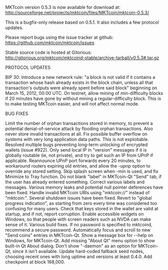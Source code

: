 MKTcoin version 0.5.3 is now available for download at:
http://sourceforge.net/projects/mktcoin/files/MKTcoin/mktcoin-0.5.3/

This is a bugfix-only release based on 0.5.1.
It also includes a few protocol updates.

Please report bugs using the issue tracker at github:
https://github.com/mktcoin/mktcoin/issues

Stable source code is hosted at Gitorious:
http://gitorious.org/mktcoin/mktcoind-stable/archive-tarball/v0.5.3#.tar.gz

PROTOCOL UPDATES

BIP 30: Introduce a new network rule: "a block is not valid if it contains a transaction whose hash already exists in the block chain, unless all that transaction's outputs were already spent before said block" beginning on March 15, 2012, 00:00 UTC.
On testnet, allow mining of min-difficulty blocks if 20 minutes have gone by without mining a regular-difficulty block. This is to make testing MKTcoin easier, and will not affect normal mode.

BUG FIXES

Limit the number of orphan transactions stored in memory, to prevent a potential denial-of-service attack by flooding orphan transactions. Also never store invalid transactions at all.
Fix possible buffer overflow on systems with very long application data paths. This is not exploitable.
Resolved multiple bugs preventing long-term unlocking of encrypted wallets
(issue #922).
Only send local IP in "version" messages if it is globally routable (ie, not private), and try to get such an IP from UPnP if applicable.
Reannounce UPnP port forwards every 20 minutes, to workaround routers expiring old entries, and allow the -upnp option to override any stored setting.
Skip splash screen when -min is used, and fix Minimize to Tray function.
Do not blank "label" in MKTcoin-Qt "Send" tab, if the user has already entered something.
Correct various labels and messages.
Various memory leaks and potential null pointer deferences have been fixed.
Handle invalid MKTcoin URIs using "mktcoin://" instead of "mktcoin:".
Several shutdown issues have been fixed.
Revert to "global progress indication", as starting from zero every time was considered too confusing for many users.
Check that keys stored in the wallet are valid at startup, and if not, report corruption.
Enable accessible widgets on Windows, so that people with screen readers such as NVDA can make sense of it.
Various build fixes.
If no password is specified to mktcoind, recommend a secure password.
Automatically focus and scroll to new "Send coins" entries in MKTcoin-Qt.
Show a message box for --help on Windows, for MKTcoin-Qt.
Add missing "About Qt" menu option to show built-in Qt About dialog.
Don't show "-daemon" as an option for MKTcoin-Qt, since it isn't available.
Update hard-coded fallback seed nodes, choosing recent ones with long uptime and versions at least 0.4.0.
Add checkpoint at block 168,000.
